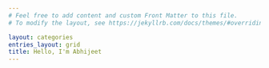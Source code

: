 ```yaml
---
# Feel free to add content and custom Front Matter to this file.
# To modify the layout, see https://jekyllrb.com/docs/themes/#overriding-theme-defaults

layout: categories
entries_layout: grid
title: Hello, I'm Abhijeet
---
```



